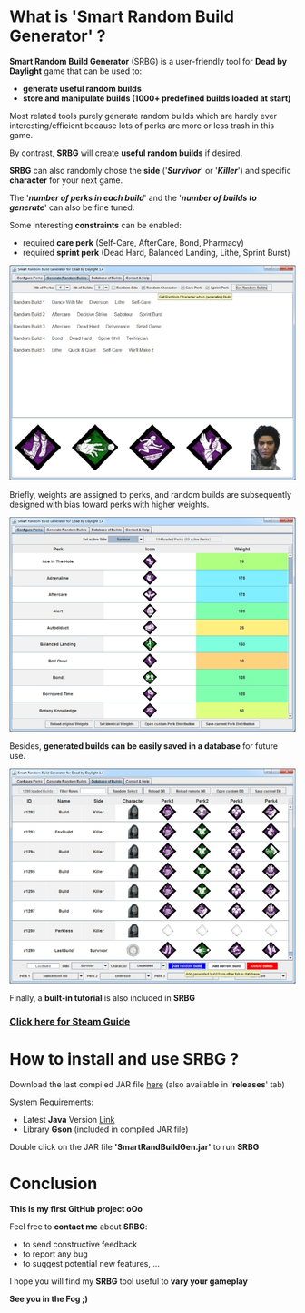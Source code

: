 # What is 'Smart Random Build Generator' ?

**Smart Random Build Generator** (SRBG) is a user-friendly tool for **Dead by Daylight** game that can be used to:
* **generate useful random builds**
* **store and manipulate builds (1000+ predefined builds loaded at start)**

Most related tools purely generate random builds which are hardly ever interesting/efficient because lots of perks are more or less trash in this game.

By contrast, **SRBG** will create **useful random builds** if desired.

**SRBG** can also randomly chose the **side** ('**_Survivor_**' or '**_Killer_**') and specific **character** for your next game.

The '**_number of perks in each build_**' and the '**_number of builds to generate_**' can also be fine tuned.

Some interesting **constraints** can be enabled:
* required **care perk** (Self-Care, AfterCare, Bond, Pharmacy)
* required **sprint perk** (Dead Hard, Balanced Landing, Lithe, Sprint Burst)

![SRBG](dbd/data/tuto_build.jpg)

Briefly, weights are assigned to perks, and random builds are subsequently designed with bias toward perks with higher weights.

![SRBG](dbd/data/tuto_perks.jpg)

Besides, **generated builds can be easily saved in a database** for future use.

![SRBG](dbd/data/tuto_db-1.jpg)

Finally, a **built-in tutorial** is also included in **SRBG**

### [Click here for Steam Guide](https://steamcommunity.com/sharedfiles/filedetails/?id=1641511649)

# How to install and use SRBG ?

Download the last compiled JAR file [here](https://github.com/GneHeHe/SmartRandomBuildGeneratorDbD/releases/download/1.6/SmartRandBuildGen.jar) (also available in '**releases**' tab)

System Requirements:

* Latest **Java** Version [Link](https://java.com/en/download)
* Library **Gson** (included in compiled JAR file)

Double click on the JAR file **'SmartRandBuildGen.jar'** to run **SRBG**

# Conclusion

**This is my first GitHub project oOo**

Feel free to **contact me** about **SRBG**:
* to send constructive feedback
* to report any bug
* to suggest potential new features, ...

I hope you will find my **SRBG** tool useful to **vary your gameplay**

**See you in the Fog ;)**
